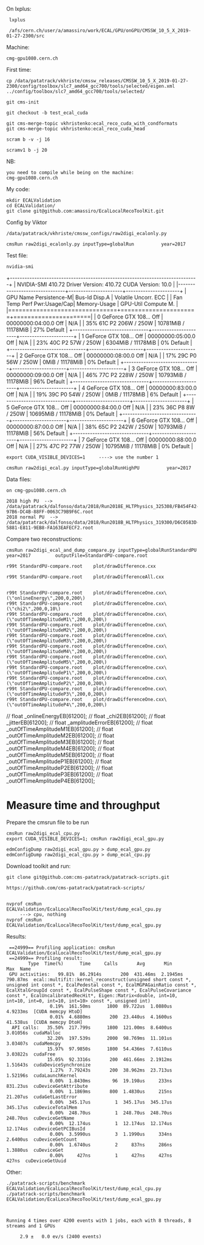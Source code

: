 On lxplus:

     lxplus

     /afs/cern.ch/user/a/amassiro/work/ECAL/GPU/onGPU/CMSSW_10_5_X_2019-01-27-2300/src

Machine:

    cmg-gpu1080.cern.ch
     
First time:

    cp /data/patatrack/vkhriste/cmssw_releases/CMSSW_10_5_X_2019-01-27-2300/config/toolbox/slc7_amd64_gcc700/tools/selected/eigen.xml ../config/toolbox/slc7_amd64_gcc700/tools/selected/
    
    git cms-init

    git checkout -b test_ecal_cuda
    
    git cms-merge-topic vkhristenko:ecal_reco_cuda_with_condformats
    git cms-merge-topic vkhristenko:ecal_reco_cuda_head
    
    scram b -v -j 16

    scramv1 b -j 20
    
NB:

    you need to compile while being on the machine: 
    cmg-gpu1080.cern.ch
    
    
My code:

    mkdir ECALValidation
    cd ECALValidation/
    git clone git@github.com:amassiro/EcalLocalRecoToolKit.git

Config by Viktor

    /data/patatrack/vkhriste/cmssw_configs/raw2digi_ecalonly.py
    
    cmsRun raw2digi_ecalonly.py inputType=globalRun          year=2017      

    
Test file:

    
    nvidia-smi
    
 +-----------------------------------------------------------------------------+
| NVIDIA-SMI 410.72       Driver Version: 410.72       CUDA Version: 10.0     |
|-------------------------------+----------------------+----------------------+
| GPU  Name        Persistence-M| Bus-Id        Disp.A | Volatile Uncorr. ECC |
| Fan  Temp  Perf  Pwr:Usage/Cap|         Memory-Usage | GPU-Util  Compute M. |
|===============================+======================+======================|
|   0  GeForce GTX 108...  Off  | 00000000:04:00.0 Off |                  N/A |
| 35%   61C    P2   206W / 250W |  10781MiB / 11178MiB |     27%      Default |
+-------------------------------+----------------------+----------------------+
|   1  GeForce GTX 108...  Off  | 00000000:05:00.0 Off |                  N/A |
| 23%   40C    P2    57W / 250W |   6304MiB / 11178MiB |      0%      Default |
+-------------------------------+----------------------+----------------------+
|   2  GeForce GTX 108...  Off  | 00000000:08:00.0 Off |                  N/A |
| 17%   29C    P0    56W / 250W |      0MiB / 11178MiB |      0%      Default |
+-------------------------------+----------------------+----------------------+
|   3  GeForce GTX 108...  Off  | 00000000:09:00.0 Off |                  N/A |
| 46%   77C    P2   228W / 250W |  10793MiB / 11178MiB |     96%      Default |
+-------------------------------+----------------------+----------------------+
|   4  GeForce GTX 108...  Off  | 00000000:83:00.0 Off |                  N/A |
| 19%   39C    P0    54W / 250W |      0MiB / 11178MiB |      6%      Default |
+-------------------------------+----------------------+----------------------+
|   5  GeForce GTX 108...  Off  | 00000000:84:00.0 Off |                  N/A |
| 23%   36C    P8     8W / 250W |  10695MiB / 11178MiB |      0%      Default |
+-------------------------------+----------------------+----------------------+
|   6  GeForce GTX 108...  Off  | 00000000:87:00.0 Off |                  N/A |
| 38%   65C    P2   242W / 250W |  10793MiB / 11178MiB |     56%      Default |
+-------------------------------+----------------------+----------------------+
|   7  GeForce GTX 108...  Off  | 00000000:88:00.0 Off |                  N/A |
| 27%   47C    P2    77W / 250W |  10795MiB / 11178MiB |      0%      Default |

    
     
    export CUDA_VISIBLE_DEVICES=1     ----> use the number 1

    cmsRun raw2digi_ecal.py inputType=globalRunHighPU          year=2017      

    
Data files:

    on cmg-gpu1080.cern.ch
    
    2018 high PU  --> /data/patatrack/dalfonso/data/2018/Run2018E_HLTPhysics_325308/FB454F42-97B6-DC4B-88FF-0063C79B9F6C.root
    2018 normal PU  --> /data/patatrack/dalfonso/data/2018/Run2018B_HLTPhysics_319300/D6C0583D-5881-E811-9EB8-FA163EAFECF2.root
    

Compare two reconstructions:

    cmsRun raw2digi_ecal_and_dump_compare.py inputType=globalRunStandardPU          year=2017         outputFile=StandardPU-compare.root
    
    r99t StandardPU-compare.root    plot/drawDifference.cxx
    
    r99t StandardPU-compare.root    plot/drawDifferenceAll.cxx
    
    
    r99t StandardPU-compare.root    plot/drawDifferenceOne.cxx\(\"onlineEnergy\",200,0,200\)
    r99t StandardPU-compare.root    plot/drawDifferenceOne.cxx\(\"chi2\",200,0,10\)
    r99t StandardPU-compare.root    plot/drawDifferenceOne.cxx\(\"outOfTimeAmplitudeM1\",200,0,200\)
    r99t StandardPU-compare.root    plot/drawDifferenceOne.cxx\(\"outOfTimeAmplitudeM2\",200,0,200\)
    r99t StandardPU-compare.root    plot/drawDifferenceOne.cxx\(\"outOfTimeAmplitudeM3\",200,0,200\)
    r99t StandardPU-compare.root    plot/drawDifferenceOne.cxx\(\"outOfTimeAmplitudeM4\",200,0,200\)
    r99t StandardPU-compare.root    plot/drawDifferenceOne.cxx\(\"outOfTimeAmplitudeM5\",200,0,200\)
    r99t StandardPU-compare.root    plot/drawDifferenceOne.cxx\(\"outOfTimeAmplitudeP1\",200,0,200\)    
    r99t StandardPU-compare.root    plot/drawDifferenceOne.cxx\(\"outOfTimeAmplitudeP2\",200,0,200\)
    r99t StandardPU-compare.root    plot/drawDifferenceOne.cxx\(\"outOfTimeAmplitudeP3\",200,0,200\)
    r99t StandardPU-compare.root    plot/drawDifferenceOne.cxx\(\"outOfTimeAmplitudeP4\",200,0,200\)
    
    
    
    
//   float _onlineEnergyEB[61200];
//   float _chi2EB[61200];
//   float _jitterEB[61200];
//   float _amplitudeErrorEB[61200];
//   float _outOfTimeAmplitudeM1EB[61200];
//   float _outOfTimeAmplitudeM2EB[61200];
//   float _outOfTimeAmplitudeM3EB[61200];
//   float _outOfTimeAmplitudeM4EB[61200];
//   float _outOfTimeAmplitudeM5EB[61200];
//   float _outOfTimeAmplitudeP1EB[61200];
//   float _outOfTimeAmplitudeP2EB[61200];
//   float _outOfTimeAmplitudeP3EB[61200];
//   float _outOfTimeAmplitudeP4EB[61200];
 
 
 

    
Measure time and throughput
====


Prepare the cmsrun file to be run

    cmsRun raw2digi_ecal_cpu.py
    export CUDA_VISIBLE_DEVICES=1; cmsRun raw2digi_ecal_gpu.py
    
    edmConfigDump raw2digi_ecal_gpu.py > dump_ecal_gpu.py
    edmConfigDump raw2digi_ecal_cpu.py > dump_ecal_cpu.py

     
Download toolkit and run:

    git clone git@github.com:cms-patatrack/patatrack-scripts.git
    
    https://github.com/cms-patatrack/patatrack-scripts/


    nvprof cmsRun ECALValidation/EcalLocalRecoToolKit/test/dump_ecal_cpu.py  
         ---> cpu, nothing
    nvprof cmsRun ECALValidation/EcalLocalRecoToolKit/test/dump_ecal_gpu.py

    
    
Results:

     ==24999== Profiling application: cmsRun ECALValidation/EcalLocalRecoToolKit/test/dump_ecal_gpu.py 
     ==24999== Profiling result:
            Type  Time(%)      Time     Calls       Avg       Min       Max  Name
     GPU activities:   99.81%  86.2914s       200  431.46ms  2.1945ms  790.87ms  ecal::multifit::kernel_reconstruct(unsigned short const *, unsigned int const *, EcalPedestal const *, EcalMGPAGainRatio const *, EcalXtalGroupId const *, EcalPulseShape const *, EcalPulseCovariance const *, EcalUncalibratedRecHit*, Eigen::Matrix<double, int=10, int=10, int=0, int=10, int=10> const *, unsigned int)
                    0.19%  161.50ms      1800  89.722us  1.0880us  4.9233ms  [CUDA memcpy HtoD]
                    0.01%  4.6880ms       200  23.440us  4.1600us  41.538us  [CUDA memcpy DtoH]
      API calls:   35.50%  217.799s      1800  121.00ms  8.6400us  3.01056s  cudaMalloc
                   32.20%  197.539s      2000  98.769ms  11.101us  3.03407s  cudaMemcpy
                   15.97%  97.9850s      1800  54.436ms  7.6110us  3.03822s  cudaFree
                   15.05%  92.3316s       200  461.66ms  2.1912ms  1.51643s  cudaDeviceSynchronize
                    1.27%  7.79243s       200  38.962ms  23.713us  1.52196s  cudaLaunchKernel
                    0.00%  1.8430ms        96  19.198us     233ns  831.23us  cuDeviceGetAttribute
                    0.00%  1.1869ms       800  1.4830us     215ns  21.207us  cudaGetLastError
                    0.00%  345.17us         1  345.17us  345.17us  345.17us  cuDeviceTotalMem
                    0.00%  248.70us         1  248.70us  248.70us  248.70us  cuDeviceGetName
                    0.00%  12.174us         1  12.174us  12.174us  12.174us  cuDeviceGetPCIBusId
                    0.00%  3.5990us         3  1.1990us     334ns  2.6400us  cuDeviceGetCount
                    0.00%  1.6740us         2     837ns     286ns  1.3880us  cuDeviceGet
                    0.00%     427ns         1     427ns     427ns     427ns  cuDeviceGetUuid
    

Other:
    
    ./patatrack-scripts/benchmark ECALValidation/EcalLocalRecoToolKit/test/dump_ecal_cpu.py 
    ./patatrack-scripts/benchmark ECALValidation/EcalLocalRecoToolKit/test/dump_ecal_gpu.py 

    
 
    Running 4 times over 4200 events with 1 jobs, each with 8 threads, 8 streams and 1 GPUs
 
         2.9 ±   0.0 ev/s (2400 events)

         
         
         

    
    
    
    